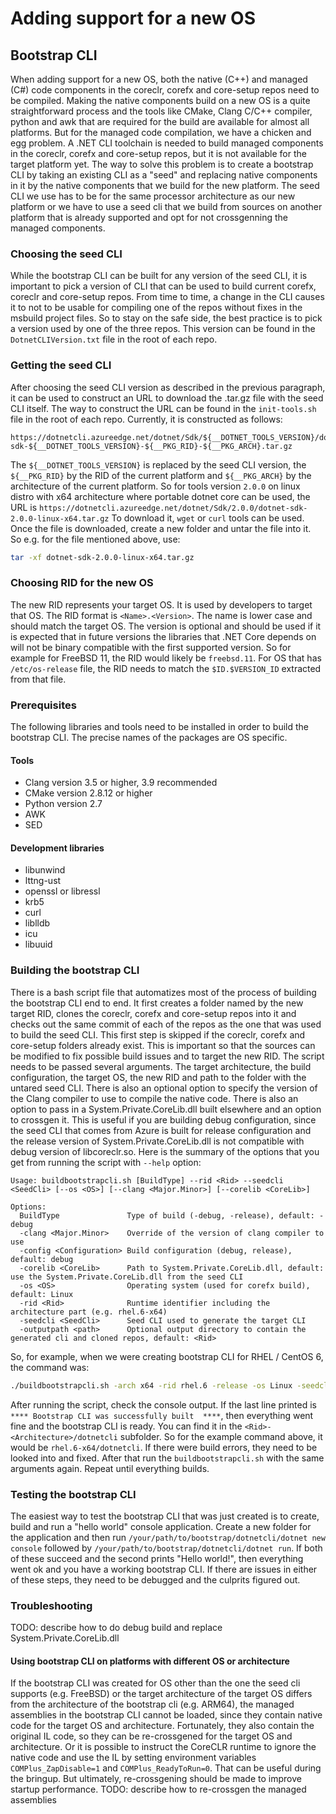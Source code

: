 # Adding support for a new OS
## Bootstrap CLI
When adding support for a new OS, both the native (C++) and managed (C#) code components in the coreclr, corefx and core-setup repos need to be compiled. Making the native components build on a new OS is a quite straightforward process and the tools like CMake, Clang C/C++ compiler, python and awk that are required for the build are available for almost all platforms. 
But for the managed code compilation, we have a chicken and egg problem. A .NET CLI toolchain is needed to build managed components in the coreclr, corefx and core-setup repos, but it is not available for the target platform yet. 
The way to solve this problem is to create a bootstrap CLI by taking an existing CLI as a "seed" and replacing native components in it by the native components that we build for the new platform. The seed CLI we use has to be for the same processor architecture as our new platform or we have to use a seed cli that we build from sources on another platform that is already supported and opt for not crossgenning the managed components. 
### Choosing the seed CLI
While the bootstrap CLI can be built for any version of the seed CLI, it is important to pick a version of CLI that can be used to build current corefx, coreclr and core-setup repos. From time to time, a change in the CLI causes it to not to be usable for compiling one of the repos without fixes in the msbuild project files. So to stay on the safe side, the best practice is to pick a version used by one of the three repos. This version can be found in the `DotnetCLIVersion.txt` file in the root of each repo. 
### Getting the seed CLI
After choosing the seed CLI version as described in the previous paragraph, it can be used to construct an URL to download the .tar.gz file with the seed CLI itself. The way to construct the URL can be found in the `init-tools.sh` file in the root of each repo. Currently, it is constructed as follows:
```
https://dotnetcli.azureedge.net/dotnet/Sdk/${__DOTNET_TOOLS_VERSION}/dotnet-sdk-${__DOTNET_TOOLS_VERSION}-${__PKG_RID}-${__PKG_ARCH}.tar.gz
```
The `${__DOTNET_TOOLS_VERSION}` is replaced by the seed CLI version, the `${__PKG_RID}` by the RID of the current platform and `${__PKG_ARCH}` by the architecture of the current platform.
So for tools version `2.0.0` on linux distro with x64 architecture where portable dotnet core can be used, the URL is `https://dotnetcli.azureedge.net/dotnet/Sdk/2.0.0/dotnet-sdk-2.0.0-linux-x64.tar.gz`
To download it, `wget` or `curl` tools can be used.
Once the file is downloaded, create a new folder and untar the file into it.  
So e.g. for the file mentioned above, use:
```bash
tar -xf dotnet-sdk-2.0.0-linux-x64.tar.gz
```
### Choosing RID for the new OS
The new RID represents your target OS. It is used by developers to target that OS. The RID format is `<Name>.<Version>`. The name is lower case and should match the target OS. The version is optional and should be used if it is expected that in future versions the libraries that .NET Core depends on will not be binary compatible with the first supported version. So for example for FreeBSD 11, the RID would likely be `freebsd.11`.
For OS that has `/etc/os-release` file, the RID needs to match the `$ID.$VERSION_ID` extracted from that file. 
### Prerequisites
The following libraries and tools need to be installed in order to build the bootstrap CLI. The precise names of the packages are OS specific.
#### Tools
* Clang version 3.5 or higher, 3.9 recommended
* CMake version 2.8.12 or higher
* Python version 2.7
* AWK
* SED
#### Development libraries
* libunwind
* lttng-ust
* openssl or libressl
* krb5
* curl
* liblldb
* icu
* libuuid
### Building the bootstrap CLI
There is a bash script file that automatizes most of the process of building the bootstrap CLI end to end. It first creates a folder named by the new target RID, clones the coreclr, corefx and core-setup repos into it and checks out the same commit of each of the repos as the one that was used to build the seed CLI. This first step is skipped if the coreclr, corefx and core-setup folders already exist. This is important so that the sources can be modified to fix possible build issues and to target the new RID.
The script needs to be passed several arguments. The target architecture, the build configuration, the target OS, the new RID and path to the folder with the untared seed CLI. There is also an optional option to specify the version of the Clang compiler to use to compile the native code. There is also an option to pass in a System.Private.CoreLib.dll built elsewhere and an option to crossgen it. This is useful if you are building debug configuration, since the seed CLI that comes from Azure is built for release configuration and the release version of System.Private.CoreLib.dll is not compatible with debug version of libcoreclr.so.
Here is the summary of the options that you get from running the script with `--help` option:
```
Usage: buildbootstrapcli.sh [BuildType] --rid <Rid> --seedcli <SeedCli> [--os <OS>] [--clang <Major.Minor>] [--corelib <CoreLib>]

Options:
  BuildType               Type of build (-debug, -release), default: -debug
  -clang <Major.Minor>    Override of the version of clang compiler to use
  -config <Configuration> Build configuration (debug, release), default: debug
  -corelib <CoreLib>      Path to System.Private.CoreLib.dll, default: use the System.Private.CoreLib.dll from the seed CLI
  -os <OS>                Operating system (used for corefx build), default: Linux
  -rid <Rid>              Runtime identifier including the architecture part (e.g. rhel.6-x64)
  -seedcli <SeedCli>      Seed CLI used to generate the target CLI
  -outputpath <path>      Optional output directory to contain the generated cli and cloned repos, default: <Rid>
```
So, for example, when we were creating bootstrap CLI for RHEL / CentOS 6, the command was:
```bash
./buildbootstrapcli.sh -arch x64 -rid rhel.6 -release -os Linux -seedcli ~/seed-cli
```
After running the script, check the console output. If the last line printed is `**** Bootstrap CLI was successfully built  ****`, then everything went fine and the bootstrap CLI is ready. You can find it in the `<Rid>-<Architecture>/dotnetcli` subfolder. So for the example command above, it would be `rhel.6-x64/dotnetcli`.
If there were build errors, they need to be looked into and fixed. After that run the `buildbootstrapcli.sh` with the same arguments again. Repeat until everything builds.
### Testing the bootstrap CLI
The easiest way to test the bootstrap CLI that was just created is to create, build and run a "hello world" console application. Create a new folder for the application and then run `/your/path/to/bootstrap/dotnetcli/dotnet new console` followed by `/your/path/to/bootstrap/dotnetcli/dotnet run`. If both of these succeed and the second prints "Hello world!", then everything went ok and you have a working bootstrap CLI. If there are issues in either of these steps, they need to be debugged and the culprits figured out.
### Troubleshooting
TODO: describe how to do debug build and replace System.Private.CoreLib.dll
#### Using bootstrap CLI on platforms with different OS or architecture
If the bootstrap CLI was created for OS other than the one the seed cli supports (e.g. FreeBSD) or the target architecture of the target OS differs from the architecture of the bootstrap cli (e.g. ARM64), the managed assemblies in the bootstrap CLI cannot be loaded, since they contain native code for the target OS and architecture. Fortunately, they also contain the original IL code, so they can be re-crossgened for the target OS and architecture. Or it is possible to instruct the CoreCLR runtime to ignore the native code and use the IL by setting environment variables `COMPlus_ZapDisable=1` and `COMPlus_ReadyToRun=0`. That can be useful during the bringup. But ultimately, re-crossgening should be made to improve startup performance.
TODO: describe how to re-crossgen the managed assemblies
